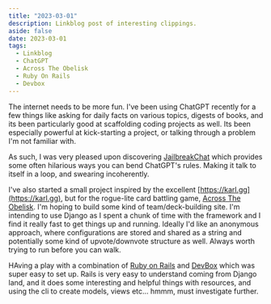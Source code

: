 ```yaml
---
title: "2023-03-01"
description: Linkblog post of interesting clippings.
aside: false
date: 2023-03-01
tags:
  - Linkblog
  - ChatGPT
  - Across The Obelisk
  - Ruby On Rails
  - Devbox
---
```


The internet needs to be more fun. I've been using ChatGPT recently for a few things like asking for daily facts on various topics, digests of books, and its been particularly good at scaffolding coding projects as well. Its been especially powerful at kick-starting a project, or talking through a problem I'm not familiar with.

As such, I was very pleased upon discovering [JailbreakChat](https://www.jailbreakchat.com/) which provides some often hilarious ways you can bend ChatGPT's rules. Making it talk to itself in a loop, and swearing incoherently.

I've also started a small project inspired by the excellent [https://karl.gg](https://karl.gg), but for the rogue-lite card battling game, [Across The Obelisk](https://acrosstheobelisk.com/). I'm hoping to build some kind of team/deck-building site. I'm intending to use Django as I spent a chunk of time with the framework and I find it really fast to get things up and running. Ideally I'd like an anonymous approach, where configurations are stored and shared as a string and potentially some kind of upvote/downvote structure as well. Always worth trying to run before you can walk.

HAving a play with a combination of [Ruby on Rails](https://guides.rubyonrails.org/getting_started.html) and [DevBox](https://github.com/jetpack-io/devbox) which was super easy to set up. Rails is very easy to understand coming from Django land, and it does some interesting and helpful things with resources, and using the cli to create models, views etc... hmmm, must investigate further.  


